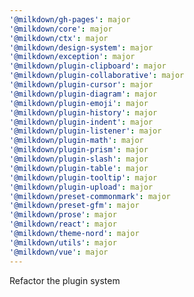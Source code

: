 ```yaml
---
'@milkdown/gh-pages': major
'@milkdown/core': major
'@milkdown/ctx': major
'@milkdown/design-system': major
'@milkdown/exception': major
'@milkdown/plugin-clipboard': major
'@milkdown/plugin-collaborative': major
'@milkdown/plugin-cursor': major
'@milkdown/plugin-diagram': major
'@milkdown/plugin-emoji': major
'@milkdown/plugin-history': major
'@milkdown/plugin-indent': major
'@milkdown/plugin-listener': major
'@milkdown/plugin-math': major
'@milkdown/plugin-prism': major
'@milkdown/plugin-slash': major
'@milkdown/plugin-table': major
'@milkdown/plugin-tooltip': major
'@milkdown/plugin-upload': major
'@milkdown/preset-commonmark': major
'@milkdown/preset-gfm': major
'@milkdown/prose': major
'@milkdown/react': major
'@milkdown/theme-nord': major
'@milkdown/utils': major
'@milkdown/vue': major
---
```


Refactor the plugin system
